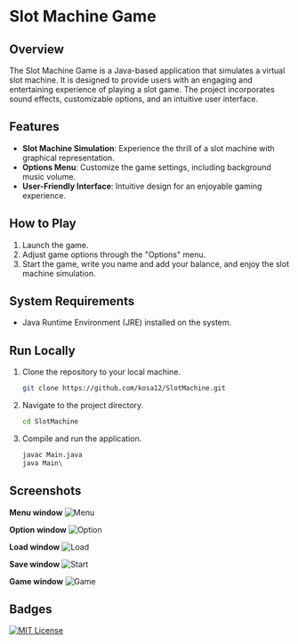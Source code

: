 # Slot Machine Game

## Overview

The Slot Machine Game is a Java-based application that simulates a virtual slot machine. It is designed to provide users with an engaging and entertaining experience of playing a slot game. The project incorporates sound effects, customizable options, and an intuitive user interface.


## Features

- **Slot Machine Simulation**: Experience the thrill of a slot machine with graphical representation.
- **Options Menu**: Customize the game settings, including background music volume.
- **User-Friendly Interface**: Intuitive design for an enjoyable gaming experience.

## How to Play

1. Launch the game.
2. Adjust game options through the "Options" menu.
3. Start the game, write you name and add your balance, and enjoy the slot machine simulation.


## System Requirements

- Java Runtime Environment (JRE) installed on the system.


## Run Locally
1. Clone the repository to your local machine.
   ```bash
   git clone https://github.com/kosa12/SlotMachine.git

2. Navigate to the project directory.
    ```bash
    cd SlotMachine

3. Compile and run the application.
    ```bash
    javac Main.java
    java Main\
   
## Screenshots
**Menu window**
![Menu](scrennshots/Menu.png)

**Option window**
![Option](scrennshots/Option.png)

**Load window**
![Load](scrennshots/Load.png)

**Save window**
![Start](scrennshots/Save.png)

**Game window**
![Game](scrennshots/Game.png)
   
## Badges
[![MIT License](https://img.shields.io/badge/License-MIT-green.svg)](https://choosealicense.com/licenses/mit/)



